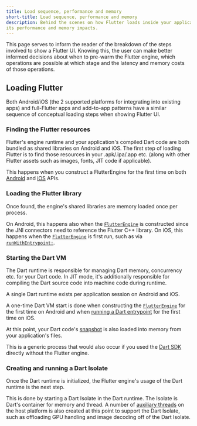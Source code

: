 ```yaml
---
title: Load sequence, performance and memory
short-title: Load sequence, performance and memory
description: Behind the scenes on how Flutter loads inside your application, and
its performance and memory impacts.
---
```


This page serves to inform the reader of the breakdown of the steps involved
to show a Flutter UI. Knowing this, the user can make better informed decisions
about when to pre-warm the Flutter engine, which operations are possible
at which stage and the latency and memory costs of those operations.

## Loading Flutter

Both Android/iOS (the 2 supported platforms for integrating into existing
apps) and full-Flutter apps and add-to-app patterns have a similar sequence
of conceptual loading steps when showing Flutter UI.

### Finding the Flutter resources

Flutter's engine runtime and your application's compiled Dart code are both
bundled as shared libraries on Android and iOS. The first step of loading
Flutter is to find those resources in your .apk/.ipa/.app etc. (along with
other Flutter assets such as images, fonts, JIT code if applicable).

This happens when you construct a FlutterEngine for the first time on both
[Android]({{site.api}}/javadoc/io/flutter/embedding/engine/FlutterEngine.html)
and [iOS]({{site.api}}/objcdoc/Classes/FlutterEngine.html) APIs.

### Loading the Flutter library

Once found, the engine's shared libraries are memory loaded once per process.

On Android, this happens also when the [`FlutterEngine`]({{site.api}}/javadoc/io/flutter/embedding/engine/FlutterEngine.html)
is constructed since the JNI connectors need to reference the Flutter C++
library. On iOS, this happens when the [`FlutterEngine`]({{site.api}}/objcdoc/Classes/FlutterEngine.html)
is first run, such as via [`runWithEntrypoint:`](https://{{site.api}}/objcdoc/Classes/FlutterEngine.html#/c:objc(cs)FlutterEngine(im)runWithEntrypoint:).

### Starting the Dart VM

The Dart runtime is responsible for managing Dart memory, concurrency etc. for
your Dart code. In JIT mode, it's additionally responsible for compiling
the Dart source code into machine code during runtime.

A single Dart runtime exists per application session on Android and iOS.

A one-time Dart VM start is done when constructing the [`FlutterEngine`]({{site.api}}/javadoc/io/flutter/embedding/engine/FlutterEngine.html)
for the first time on Android and when [running a Dart entrypoint](https://{{site.api}}/objcdoc/Classes/FlutterEngine.html#/c:objc(cs)FlutterEngine(im)runWithEntrypoint:) for the first time on iOS.

At this point, your Dart code's [snapshot](https://github.com/dart-lang/sdk/wiki/Snapshots)
is also loaded into memory from your application's files.

This is a generic process that would also occur if you used the [Dart SDK](https://dart.dev/tools/sdk)
directly without the Flutter engine.

### Creating and running a Dart Isolate

Once the Dart runtime is initialized, the Flutter engine's usage of the Dart
runtime is the next step.

This is done by starting a Dart Isolate in the Dart runtime. The Isolate is
Dart's container for memory and thread. A number of [auxiliary threads](https://github.com/flutter/flutter/wiki/The-Engine-architecture#threading)
on the host platform is also created at this point to support the Dart Isolate,
such as offloading GPU handling and image decoding off of the Dart Isolate.


